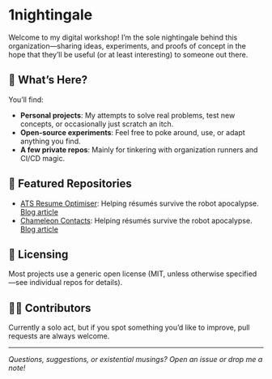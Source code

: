 # 1nightingale

Welcome to my digital workshop! I’m the sole nightingale behind this organization—sharing ideas, experiments, and proofs of concept in the hope that they’ll be useful (or at least interesting) to someone out there.

## 🧪 What’s Here?

You’ll find:
- **Personal projects**: My attempts to solve real problems, test new concepts, or occasionally just scratch an itch.
- **Open-source experiments**: Feel free to poke around, use, or adapt anything you find.
- **A few private repos**: Mainly for tinkering with organization runners and CI/CD magic.

## 📂 Featured Repositories

- [ATS Resume Optimiser](https://github.com/1nightingale/ats-resume-optimiser): Helping résumés survive the robot apocalypse. [Blog article](https://techntrek.co.uk/article/can-ai-really-help-land-a-job/)
- [Chameleon Contacts](https://github.com/1nightingale/chameleonContacts): Helping résumés survive the robot apocalypse. [Blog article]((https://techntrek.co.uk/article/decoy-data-part-2/))

## 👐 Licensing

Most projects use a generic open license (MIT, unless otherwise specified—see individual repos for details).

## 🤷‍♂️ Contributors

Currently a solo act, but if you spot something you’d like to improve, pull requests are always welcome.

---

*Questions, suggestions, or existential musings? Open an issue or drop me a note!*
